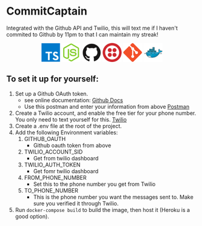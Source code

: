 # CommitCaptain

Integrated with the Github API and Twilio, this will text me if I haven't commited to Github by 11pm to that I can maintain my streak!

<p align="center">
<img src="https://raw.githubusercontent.com/devicons/devicon/master/icons/typescript/typescript-original.svg" alt="typescript" width="50px" height="50px" />
<img src="https://raw.githubusercontent.com/devicons/devicon/master/icons/nodejs/nodejs-original.svg" alt="nodejs" width="50px" height="50px" />
<img src="https://raw.githubusercontent.com/devicons/devicon/master/icons/github/github-original.svg" alt="nodejs" width="50px" height="50px" />
<img src="twilio-svg.svg" alt="nodejs" width="50px" height="50px" />
<img src="https://raw.githubusercontent.com/devicons/devicon/master/icons/git/git-original.svg" alt="nodejs" width="50px" height="50px" />
<img src="https://raw.githubusercontent.com/devicons/devicon/master/icons/docker/docker-original.svg" alt="nodejs" width="50px" height="50px" />
</p>

## To set it up for yourself:
1. Set up a Github OAuth token. 
	* see online documentation: [Github Docs](https://docs.github.com/en/developers/apps/building-oauth-apps/authorizing-oauth-apps)
	* Use this postman and enter your information from above [Postman](https://www.getpostman.com/collections/b51a774289cf0b1bdb22)
2. Create a Twilio account, and enable the free tier for your phone number. You only need to text yourself for this. [Twilio](https://www.twilio.com/)
3. Create a .env file at the root of the project.
4. Add the following Environment variables:
	1. GITHUB_OAUTH
		* Github oauth token from above
	2. TWILIO_ACCOUNT_SID
		* Get from twilio dashboard
	3. TWILIO_AUTH_TOKEN
		* Get fomr twilio dashboard
	4. FROM_PHONE_NUMBER
		* Set this to the phone number you get from Twilio
	5. TO_PHONE_NUMBER
		* This is the phone number you want the messages sent to. Make sure you verified it through Twilio.
3.  Run `docker-compose build` to build the  image, then host it (Heroku is a good option).
